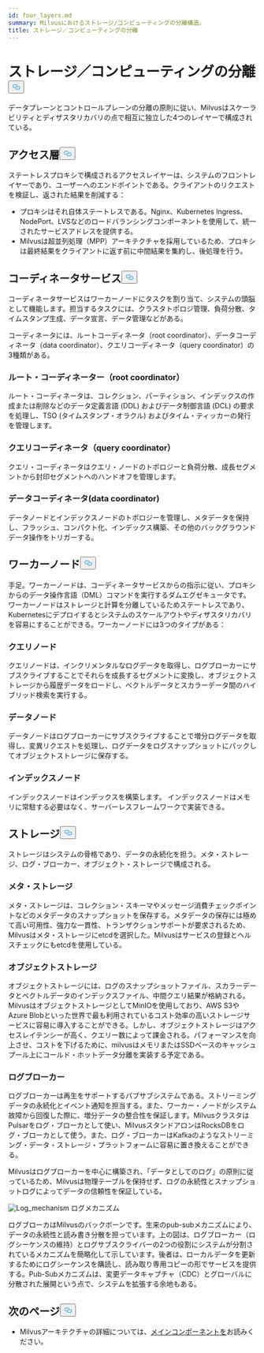 ```yaml
---
id: four_layers.md
summary: Milvusにおけるストレージ/コンピューティングの分離構造。
title: ストレージ／コンピューティングの分離
---
```

<h1 id="StorageComputing-Disaggregation" class="common-anchor-header">ストレージ／コンピューティングの分離<button data-href="#StorageComputing-Disaggregation" class="anchor-icon" translate="no">
      <svg translate="no"
        aria-hidden="true"
        focusable="false"
        height="20"
        version="1.1"
        viewBox="0 0 16 16"
        width="16"
      >
        <path
          fill="#0092E4"
          fill-rule="evenodd"
          d="M4 9h1v1H4c-1.5 0-3-1.69-3-3.5S2.55 3 4 3h4c1.45 0 3 1.69 3 3.5 0 1.41-.91 2.72-2 3.25V8.59c.58-.45 1-1.27 1-2.09C10 5.22 8.98 4 8 4H4c-.98 0-2 1.22-2 2.5S3 9 4 9zm9-3h-1v1h1c1 0 2 1.22 2 2.5S13.98 12 13 12H9c-.98 0-2-1.22-2-2.5 0-.83.42-1.64 1-2.09V6.25c-1.09.53-2 1.84-2 3.25C6 11.31 7.55 13 9 13h4c1.45 0 3-1.69 3-3.5S14.5 6 13 6z"
        ></path>
      </svg>
    </button></h1><p>データプレーンとコントロールプレーンの分離の原則に従い、Milvusはスケーラビリティとディザスタリカバリの点で相互に独立した4つのレイヤーで構成されている。</p>
<h2 id="Access-layer" class="common-anchor-header">アクセス層<button data-href="#Access-layer" class="anchor-icon" translate="no">
      <svg translate="no"
        aria-hidden="true"
        focusable="false"
        height="20"
        version="1.1"
        viewBox="0 0 16 16"
        width="16"
      >
        <path
          fill="#0092E4"
          fill-rule="evenodd"
          d="M4 9h1v1H4c-1.5 0-3-1.69-3-3.5S2.55 3 4 3h4c1.45 0 3 1.69 3 3.5 0 1.41-.91 2.72-2 3.25V8.59c.58-.45 1-1.27 1-2.09C10 5.22 8.98 4 8 4H4c-.98 0-2 1.22-2 2.5S3 9 4 9zm9-3h-1v1h1c1 0 2 1.22 2 2.5S13.98 12 13 12H9c-.98 0-2-1.22-2-2.5 0-.83.42-1.64 1-2.09V6.25c-1.09.53-2 1.84-2 3.25C6 11.31 7.55 13 9 13h4c1.45 0 3-1.69 3-3.5S14.5 6 13 6z"
        ></path>
      </svg>
    </button></h2><p>ステートレスプロキシで構成されるアクセスレイヤーは、システムのフロントレイヤーであり、ユーザーへのエンドポイントである。クライアントのリクエストを検証し、返された結果を削減する：</p>
<ul>
<li>プロキシはそれ自体ステートレスである。Nginx、Kubernetes Ingress、NodePort、LVSなどのロードバランシングコンポーネントを使用して、統一されたサービスアドレスを提供する。</li>
<li>Milvusは超並列処理（MPP）アーキテクチャを採用しているため、プロキシは最終結果をクライアントに返す前に中間結果を集約し、後処理を行う。</li>
</ul>
<h2 id="Coordinator-service" class="common-anchor-header">コーディネータサービス<button data-href="#Coordinator-service" class="anchor-icon" translate="no">
      <svg translate="no"
        aria-hidden="true"
        focusable="false"
        height="20"
        version="1.1"
        viewBox="0 0 16 16"
        width="16"
      >
        <path
          fill="#0092E4"
          fill-rule="evenodd"
          d="M4 9h1v1H4c-1.5 0-3-1.69-3-3.5S2.55 3 4 3h4c1.45 0 3 1.69 3 3.5 0 1.41-.91 2.72-2 3.25V8.59c.58-.45 1-1.27 1-2.09C10 5.22 8.98 4 8 4H4c-.98 0-2 1.22-2 2.5S3 9 4 9zm9-3h-1v1h1c1 0 2 1.22 2 2.5S13.98 12 13 12H9c-.98 0-2-1.22-2-2.5 0-.83.42-1.64 1-2.09V6.25c-1.09.53-2 1.84-2 3.25C6 11.31 7.55 13 9 13h4c1.45 0 3-1.69 3-3.5S14.5 6 13 6z"
        ></path>
      </svg>
    </button></h2><p>コーディネータサービスはワーカーノードにタスクを割り当て、システムの頭脳として機能します。担当するタスクには、クラスタトポロジ管理、負荷分散、タイムスタンプ生成、データ宣言、データ管理などがある。</p>
<p>コーディネータには、ルートコーディネータ（root coordinator）、データコーディネータ（data coordinator）、クエリコーディネータ（query coordinator）の3種類がある。</p>
<h3 id="Root-coordinator-root-coord" class="common-anchor-header">ルート・コーディネーター（root coordinator）</h3><p>ルート・コーディネータは、コレクション、パーティション、インデックスの作成または削除などのデータ定義言語 (DDL) およびデータ制御言語 (DCL) の要求を処理し、TSO (タイムスタンプ・オラクル) およびタイム・ティッカーの発行を管理します。</p>
<h3 id="Query-coordinator-query-coord" class="common-anchor-header">クエリコーディネータ（query coordinator）</h3><p>クエリ・コーディネータはクエリ・ノードのトポロジーと負荷分散、成長セグメントから封印セグメントへのハンドオフを管理します。</p>
<h3 id="Data-coordinator-data-coord" class="common-anchor-header">データコーディネータ(data coordinator)</h3><p>データノードとインデックスノードのトポロジーを管理し、メタデータを保持し、フラッシュ、コンパクト化、インデックス構築、その他のバックグラウンドデータ操作をトリガーする。</p>
<h2 id="Worker-nodes" class="common-anchor-header">ワーカーノード<button data-href="#Worker-nodes" class="anchor-icon" translate="no">
      <svg translate="no"
        aria-hidden="true"
        focusable="false"
        height="20"
        version="1.1"
        viewBox="0 0 16 16"
        width="16"
      >
        <path
          fill="#0092E4"
          fill-rule="evenodd"
          d="M4 9h1v1H4c-1.5 0-3-1.69-3-3.5S2.55 3 4 3h4c1.45 0 3 1.69 3 3.5 0 1.41-.91 2.72-2 3.25V8.59c.58-.45 1-1.27 1-2.09C10 5.22 8.98 4 8 4H4c-.98 0-2 1.22-2 2.5S3 9 4 9zm9-3h-1v1h1c1 0 2 1.22 2 2.5S13.98 12 13 12H9c-.98 0-2-1.22-2-2.5 0-.83.42-1.64 1-2.09V6.25c-1.09.53-2 1.84-2 3.25C6 11.31 7.55 13 9 13h4c1.45 0 3-1.69 3-3.5S14.5 6 13 6z"
        ></path>
      </svg>
    </button></h2><p>手足。ワーカーノードは、コーディネータサービスからの指示に従い、プロキシからのデータ操作言語（DML）コマンドを実行するダムエグゼキュータです。ワーカーノードはストレージと計算を分離しているためステートレスであり、Kubernetesにデプロイするとシステムのスケールアウトやディザスタリカバリを容易にすることができる。ワーカーノードには3つのタイプがある：</p>
<h3 id="Query-node" class="common-anchor-header">クエリノード</h3><p>クエリノードは、インクリメンタルなログデータを取得し、ログブローカーにサブスクライブすることでそれらを成長するセグメントに変換し、オブジェクトストレージから履歴データをロードし、ベクトルデータとスカラーデータ間のハイブリッド検索を実行する。</p>
<h3 id="Data-node" class="common-anchor-header">データノード</h3><p>データノードはログブローカーにサブスクライブすることで増分ログデータを取得し、変異リクエストを処理し、ログデータをログスナップショットにパックしてオブジェクトストレージに保存する。</p>
<h3 id="Index-node" class="common-anchor-header">インデックスノード</h3><p>インデックスノードはインデックスを構築します。  インデックスノードはメモリに常駐する必要はなく、サーバーレスフレームワークで実装できる。</p>
<h2 id="Storage" class="common-anchor-header">ストレージ<button data-href="#Storage" class="anchor-icon" translate="no">
      <svg translate="no"
        aria-hidden="true"
        focusable="false"
        height="20"
        version="1.1"
        viewBox="0 0 16 16"
        width="16"
      >
        <path
          fill="#0092E4"
          fill-rule="evenodd"
          d="M4 9h1v1H4c-1.5 0-3-1.69-3-3.5S2.55 3 4 3h4c1.45 0 3 1.69 3 3.5 0 1.41-.91 2.72-2 3.25V8.59c.58-.45 1-1.27 1-2.09C10 5.22 8.98 4 8 4H4c-.98 0-2 1.22-2 2.5S3 9 4 9zm9-3h-1v1h1c1 0 2 1.22 2 2.5S13.98 12 13 12H9c-.98 0-2-1.22-2-2.5 0-.83.42-1.64 1-2.09V6.25c-1.09.53-2 1.84-2 3.25C6 11.31 7.55 13 9 13h4c1.45 0 3-1.69 3-3.5S14.5 6 13 6z"
        ></path>
      </svg>
    </button></h2><p>ストレージはシステムの骨格であり、データの永続化を担う。メタ・ストレージ、ログ・ブローカー、オブジェクト・ストレージで構成される。</p>
<h3 id="Meta-storage" class="common-anchor-header">メタ・ストレージ</h3><p>メタ・ストレージは、コレクション・スキーマやメッセージ消費チェックポイントなどのメタデータのスナップショットを保存する。メタデータの保存には極めて高い可用性、強力な一貫性、トランザクションサポートが要求されるため、Milvusはメタ・ストレージにetcdを選択した。Milvusはサービスの登録とヘルスチェックにもetcdを使用している。</p>
<h3 id="Object-storage" class="common-anchor-header">オブジェクトストレージ</h3><p>オブジェクトストレージには、ログのスナップショットファイル、スカラーデータとベクトルデータのインデックスファイル、中間クエリ結果が格納される。MilvusはオブジェクトストレージとしてMinIOを使用しており、AWS S3やAzure Blobといった世界で最も利用されているコスト効率の高いストレージサービスに容易に導入することができる。しかし、オブジェクトストレージはアクセスレイテンシーが高く、クエリー数によって課金される。パフォーマンスを向上させ、コストを下げるために、milvusはメモリまたはSSDベースのキャッシュプール上にコールド・ホットデータ分離を実装する予定である。</p>
<h3 id="Log-broker" class="common-anchor-header">ログブローカー</h3><p>ログブローカーは再生をサポートするパブサブシステムである。ストリーミングデータの永続化とイベント通知を担当する。また、ワーカー・ノードがシステム故障から回復した際に、増分データの整合性を保証します。MilvusクラスタはPulsarをログ・ブローカとして使い、MilvusスタンドアロンはRocksDBをログ・ブローカとして使う。また、ログ・ブローカーはKafkaのようなストリーミング・データ・ストレージ・プラットフォームに容易に置き換えることができる。</p>
<p>Milvusはログブローカーを中心に構築され、「データとしてのログ」の原則に従っているため、Milvusは物理テーブルを保持せず、ログの永続性とスナップショットログによってデータの信頼性を保証している。</p>
<p>
  
   <span class="img-wrapper"> <img translate="no" src="/docs/v2.5.x/assets/log_mechanism.png" alt="Log_mechanism" class="doc-image" id="log_mechanism" />
   </span> <span class="img-wrapper"> <span>ログメカニズム</span> </span></p>
<p>ログブローカはMilvusのバックボーンです。生来のpub-subメカニズムにより、データの永続性と読み書き分散を担っています。上の図は、ログブローカー（ログシーケンスの維持）とログサブスクライバーの2つの役割にシステムが分割されているメカニズムを簡略化して示しています。後者は、ローカルデータを更新するためにログシーケンスを購読し、読み取り専用コピーの形でサービスを提供する。Pub-Subメカニズムは、変更データキャプチャ（CDC）とグローバルに分散された展開という点で、システムを拡張する余地もある。</p>
<h2 id="Whats-next" class="common-anchor-header">次のページ<button data-href="#Whats-next" class="anchor-icon" translate="no">
      <svg translate="no"
        aria-hidden="true"
        focusable="false"
        height="20"
        version="1.1"
        viewBox="0 0 16 16"
        width="16"
      >
        <path
          fill="#0092E4"
          fill-rule="evenodd"
          d="M4 9h1v1H4c-1.5 0-3-1.69-3-3.5S2.55 3 4 3h4c1.45 0 3 1.69 3 3.5 0 1.41-.91 2.72-2 3.25V8.59c.58-.45 1-1.27 1-2.09C10 5.22 8.98 4 8 4H4c-.98 0-2 1.22-2 2.5S3 9 4 9zm9-3h-1v1h1c1 0 2 1.22 2 2.5S13.98 12 13 12H9c-.98 0-2-1.22-2-2.5 0-.83.42-1.64 1-2.09V6.25c-1.09.53-2 1.84-2 3.25C6 11.31 7.55 13 9 13h4c1.45 0 3-1.69 3-3.5S14.5 6 13 6z"
        ></path>
      </svg>
    </button></h2><ul>
<li>Milvusアーキテクチャの詳細については、<a href="/docs/ja/main_components.md">メインコンポーネントを</a>お読みください。</li>
</ul>
